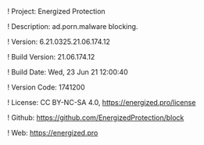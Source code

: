! Project: Energized Protection

! Description: ad.porn.malware blocking.

! Version: 6.21.0325.21.06.174.12

! Build Version: 21.06.174.12

! Build Date: Wed, 23 Jun 21 12:00:40

! Version Code: 1741200

! License: CC BY-NC-SA 4.0, https://energized.pro/license

! Github: https://github.com/EnergizedProtection/block

! Web: https://energized.pro
